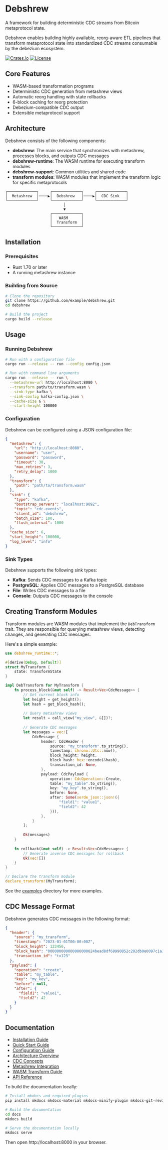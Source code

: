# Debshrew

A framework for building deterministic CDC streams from Bitcoin metaprotocol state.

Debshrew enables building highly available, reorg-aware ETL pipelines that transform metaprotocol state into standardized CDC streams consumable by the debezium ecosystem.

[![Crates.io](https://img.shields.io/crates/v/debshrew.svg)](https://crates.io/crates/debshrew)
[![License](https://img.shields.io/badge/license-MIT%2FApache--2.0-blue.svg)](LICENSE)

## Core Features

- WASM-based transformation programs
- Deterministic CDC generation from metashrew views
- Automatic reorg handling with state rollbacks
- 6-block caching for reorg protection
- Debezium-compatible CDC output
- Extensible metaprotocol support

## Architecture

Debshrew consists of the following components:

- **debshrew**: The main service that synchronizes with metashrew, processes blocks, and outputs CDC messages
- **debshrew-runtime**: The WASM runtime for executing transform modules
- **debshrew-support**: Common utilities and shared code
- **transform modules**: WASM modules that implement the transform logic for specific metaprotocols

```
┌─────────────┐     ┌─────────────┐     ┌─────────────┐
│  Metashrew  │────▶│  Debshrew   │────▶│  CDC Sink   │
└─────────────┘     └─────────────┘     └─────────────┘
                          │
                          ▼
                    ┌─────────────┐
                    │   WASM      │
                    │  Transform  │
                    └─────────────┘
```

## Installation

### Prerequisites

- Rust 1.70 or later
- A running metashrew instance

### Building from Source

```bash
# Clone the repository
git clone https://github.com/example/debshrew.git
cd debshrew

# Build the project
cargo build --release
```

## Usage

### Running Debshrew

```bash
# Run with a configuration file
cargo run --release -- run --config config.json

# Run with command line arguments
cargo run --release -- run \
  --metashrew-url http://localhost:8080 \
  --transform path/to/transform.wasm \
  --sink-type kafka \
  --sink-config kafka-config.json \
  --cache-size 6 \
  --start-height 100000
```

### Configuration

Debshrew can be configured using a JSON configuration file:

```json
{
  "metashrew": {
    "url": "http://localhost:8080",
    "username": "user",
    "password": "password",
    "timeout": 30,
    "max_retries": 3,
    "retry_delay": 1000
  },
  "transform": {
    "path": "path/to/transform.wasm"
  },
  "sink": {
    "type": "kafka",
    "bootstrap_servers": "localhost:9092",
    "topic": "cdc-events",
    "client_id": "debshrew",
    "batch_size": 100,
    "flush_interval": 1000
  },
  "cache_size": 6,
  "start_height": 100000,
  "log_level": "info"
}
```

### Sink Types

Debshrew supports the following sink types:

- **Kafka**: Sends CDC messages to a Kafka topic
- **PostgreSQL**: Applies CDC messages to a PostgreSQL database
- **File**: Writes CDC messages to a file
- **Console**: Outputs CDC messages to the console

## Creating Transform Modules

Transform modules are WASM modules that implement the `DebTransform` trait. They are responsible for querying metashrew views, detecting changes, and generating CDC messages.

Here's a simple example:

```rust
use debshrew_runtime::*;

#[derive(Debug, Default)]
struct MyTransform {
    state: TransformState
}

impl DebTransform for MyTransform {
    fn process_block(&mut self) -> Result<Vec<CdcMessage>> {
        // Get current block info
        let height = get_height();
        let hash = get_block_hash();
        
        // Query metashrew views
        let result = call_view("my_view", &[])?;
        
        // Generate CDC messages
        let messages = vec![
            CdcMessage {
                header: CdcHeader {
                    source: "my_transform".to_string(),
                    timestamp: chrono::Utc::now(),
                    block_height: height,
                    block_hash: hex::encode(&hash),
                    transaction_id: None,
                },
                payload: CdcPayload {
                    operation: CdcOperation::Create,
                    table: "my_table".to_string(),
                    key: "my_key".to_string(),
                    before: None,
                    after: Some(serde_json::json!({
                        "field1": "value1",
                        "field2": 42
                    })),
                },
            }
        ];
        
        Ok(messages)
    }
    
    fn rollback(&mut self) -> Result<Vec<CdcMessage>> {
        // Generate inverse CDC messages for rollback
        Ok(vec![])
    }
}

// Declare the transform module
declare_transform!(MyTransform);
```

See the [examples](examples/) directory for more examples.

## CDC Message Format

Debshrew generates CDC messages in the following format:

```json
{
  "header": {
    "source": "my_transform",
    "timestamp": "2023-01-01T00:00:00Z",
    "block_height": 123456,
    "block_hash": "000000000000000000024bead8df69990852c202db0e0097c1a12ea637d7e96d",
    "transaction_id": "tx123"
  },
  "payload": {
    "operation": "create",
    "table": "my_table",
    "key": "my_key",
    "before": null,
    "after": {
      "field1": "value1",
      "field2": 42
    }
  }
}
```

## Documentation

- [Installation Guide](docs/installation.md)
- [Quick Start Guide](docs/quickstart.md)
- [Configuration Guide](docs/configuration.md)
- [Architecture Overview](docs/architecture.md)
- [CDC Concepts](docs/cdc-concepts.md)
- [Metashrew Integration](docs/metashrew-integration.md)
- [WASM Transform Guide](docs/wasm-transform-guide.md)
- [API Reference](docs/api/)

To build the documentation locally:

```bash
# Install mkdocs and required plugins
pip install mkdocs mkdocs-material mkdocs-minify-plugin mkdocs-git-revision-date-localized-plugin mkdocstrings

# Build the documentation
cd docs
mkdocs build

# Serve the documentation locally
mkdocs serve
```

Then open http://localhost:8000 in your browser.
